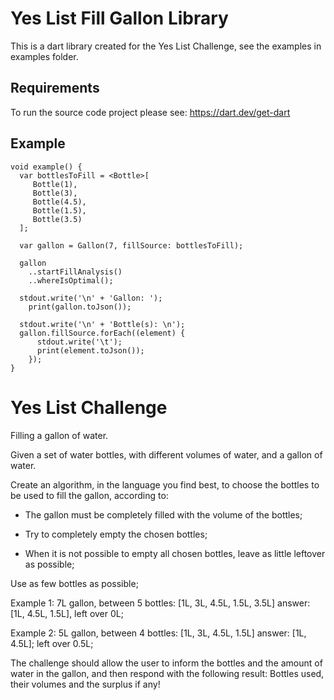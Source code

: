 # Yes List Fill Gallon Library

  This is a dart library created for the Yes List Challenge, see the examples in examples folder.

## Requirements

  To run the source code project please see: https://dart.dev/get-dart

## Example

```
void example() {
  var bottlesToFill = <Bottle>[
     Bottle(1),
     Bottle(3),
     Bottle(4.5),
     Bottle(1.5),
     Bottle(3.5)
  ];

  var gallon = Gallon(7, fillSource: bottlesToFill);

  gallon
    ..startFillAnalysis()
    ..whereIsOptimal();

  stdout.write('\n' + 'Gallon: ');
    print(gallon.toJson());

  stdout.write('\n' + 'Bottle(s): \n');
  gallon.fillSource.forEach((element) {
      stdout.write('\t');
      print(element.toJson());
    });
}
```

# Yes List Challenge

Filling a gallon of water.

  Given a set of water bottles, with different volumes of water, and a gallon of water.

  Create an algorithm, in the language you find best, to choose the bottles to be used to fill the gallon, according to:

  - The gallon must be completely filled with the volume of the bottles;

  - Try to completely empty the chosen bottles;

  - When it is not possible to empty all chosen bottles, leave as little leftover as possible;

Use as few bottles as possible;

  Example 1: 7L gallon, between 5 bottles: [1L, 3L, 4.5L, 1.5L, 3.5L] answer: [1L, 4.5L, 1.5L], left over 0L;
  
  Example 2: 5L gallon, between 4 bottles: [1L, 3L, 4.5L, 1.5L] answer: [1L, 4.5L]; left over 0.5L;

The challenge should allow the user to inform the bottles and the amount of water in the gallon, and then respond with the following result: Bottles used, their volumes and the surplus if any!
